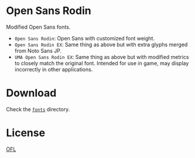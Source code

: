 # Open Sans Rodin
Modified Open Sans fonts.

- `Open Sans Rodin`: Open Sans with customized font weight.
- `Open Sans Rodin EX`: Same thing as above but with extra glyphs merged from Noto Sans JP.
- `UMA Open Sans Rodin EX`: Same thing as above but with modified metrics to closely match the original font. Intended for use in game, may display incorrectly in other applications.

# Download
Check the [`fonts`](fonts) directory.

# License
[OFL](LICENSE)